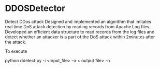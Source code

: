 # DDOSDetector
Detect DDos attack 
Designed and implemented an algorithm that imitates real time DoS attack detection by reading records from Apache Log files.  Developed an efficient data structure to read records from the log files and detect whether an attacker is a part of the DoS attack within 2minutes after the attack.

To execute

python ddetect.py -i <input_file> -o < output file> -n <threshold>
